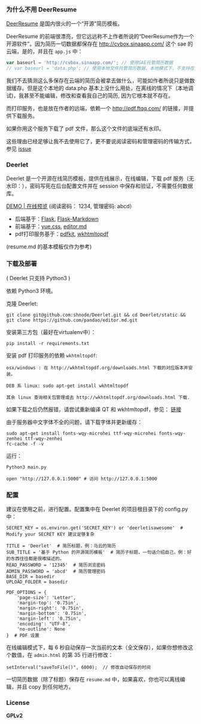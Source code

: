 ### 为什么不用 DeerResume

[DeerResume](https://github.com/geekcompany/DeerResume) 是国内很火的一个“开源”简历模板。

DeerResume 的前端很漂亮，但它远远称不上作者所说的“DeerResume作为一个开源软件”。因为简历一切数据都保存在 http://cvbox.sinaapp.com/ 这个 sae 的云端，是的，并且在 `app.js` 中：

```js
var baseurl = 'http://cvbox.sinaapp.com/'; // 使用SAE托管简历数据
// var baseurl = 'data.php'; // 使用本地文件托管简历数据，本地模式下，不支持在线编辑
```

我们不去猜测这么多保存在云端的简历会被拿去做什么，可能如作者所说只是做数据缓存。但是这个本地的 data.php 基本上没什么用处，在离线的情况下（本地调试)，我甚至不能编辑，修改和查看我自己的简历, 因为它根本就不存在。

而打印服务，也是放在作者的远端，依赖一个 http://pdf.ftqq.com/ 的链接，并提供下载服务。

如果你用这个服务下载了 pdf 文件，那么这个文件的底端还有水印。

这些理由已经足够让我不去使用它了，更不要说阅读密码和管理密码的传输方式，参见 [issue](https://github.com/geekcompany/DeerResume/issues/12)

### Deerlet

Deerlet 是一个开源在线简历模板，提供在线展示，在线编辑，下载 pdf 服务（无水印：），密码写死在后台配置文件并在 session 中保存和验证，不需要任何数据库。

[DEMO | 在线预览](http://sinux.cc) (阅读密码： 1234, 管理密码: abcd）

- 后端基于：[Flask](https://github.com/mitsuhiko/flask),   [Flask-Markdown](https://github.com/dcolish/flask-markdown)
- 前端基于：[yue.css](https://github.com/lepture/yue.css),   [editor.md](https://github.com/pandao/editor.md)
- pdf打印服务基于：[pdfkit](https://github.com/JazzCore/python-pdfkit),   [wkhtmltopdf](http://wkhtmltopdf.org/)

(resume.md 的基本模板仅作为参考)

### 下载及部署

( Deerlet 只支持 Python3 )

依赖 Python3 环境。

克隆 Deerlet:

    git clone git@github.com:shnode/Deerlet.git && cd Deerlet/static && git clone https://github.com/pandao/editor.md.git

安装第三方包（最好在virtualenv中）：

    pip install -r requirements.txt

安装 pdf 打印服务的依赖 `wkhtmltopdf`:

    osx/windows : 在 http://wkhtmltopdf.org/downloads.html 下载的对应版本并安装。

    DEB 系 linux: sudo apt-get install wkhtmltopdf

    其余 linux 查询相关包管理或去 http://wkhtmltopdf.org/downloads.html 下载.

如果下载之后仍然报错，请尝试重新编译 QT 和 wkhtmltopdf，参见： [链接](http://www.grobak.net/id/blog/how-fix-wkhtmltopdf-failed-error-code-6)

由于服务器中文字体不全的问题，请下载字体并更新缓存：

    sudo apt-get install fonts-wqy-microhei ttf-wqy-microhei fonts-wqy-zenhei ttf-wqy-zenhei
    fc-cache -f -v

运行：

    Python3 main.py

    open "http://127.0.0.1:5000" # 访问 http://127.0.0.1:5000

### 配置

建议在使用之前，进行配置。配置集中在 Deerlet 的项目根目录下的 config.py 中：


    SECRET_KEY = os.environ.get('SECRET_KEY') or 'deerletisawesome'  # Modify your SECRET KEY 建议足够复杂

    TITLE = 'Deerlet'  # 简历标题，例：马云的简历
    SUB_TITLE = '基于 Python 的开源简历模板'  # 简历子标题，一句话介绍自己，例：好的东西往往都是很难描述的。
    READ_PASSWORD = '12345'  # 简历浏览密码
    ADMIN_PASSWORD = 'abcd'  # 简历管理密码
    BASE_DIR = basedir
    UPLOAD_FOLDER = basedir

    PDF_OPTIONS = {
        'page-size': 'Letter',
        'margin-top': '0.75in',
        'margin-right': '0.75in',
        'margin-bottom': '0.75in',
        'margin-left': '0.75in',
        'encoding': "UTF-8",
        'no-outline': None
    }  # PDF 设置

在线编辑模式下，每 6 秒自动保存一次当前的文本（全文保存），如果你想修改这个数值，在 `admin.html` 的第 35 行进行修改：

    setInterval("saveToFile()", 6000);  // 修改自动保存的时间

一切简历数据（除了标题）保存在 `resume.md` 中，如果喜欢，你也可以离线编辑，并且 copy 到任何地方。

### License

**GPLv2**
